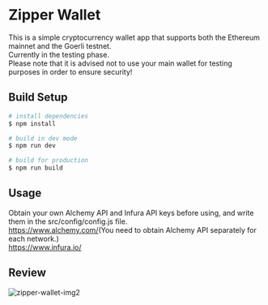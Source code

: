 # Zipper Wallet

This is a simple cryptocurrency wallet app that supports both the Ethereum mainnet and the Goerli testnet.   
Currently in the testing phase.  
Please note that it is advised not to use your main wallet for testing purposes in order to ensure security!



## Build Setup

```bash
# install dependencies
$ npm install

# build in dev mode
$ npm run dev

# build for production 
$ npm run build

```

## Usage
Obtain your own Alchemy API and Infura API keys before using, and write them in the src/config/config.js file.  
<https://www.alchemy.com/>(You need to obtain Alchemy API separately for each network.)  
<https://www.infura.io/>



## Review
![zipper-wallet-img2](https://user-images.githubusercontent.com/84227180/231878847-1313b0e4-dfd8-426b-8269-da85b8085f58.PNG)
